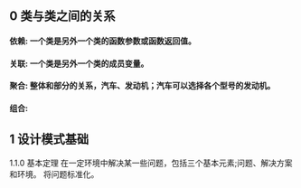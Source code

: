 ## 0 类与类之间的关系
#### 依赖: 一个类是另外一个类的函数参数或函数返回值。
#### 关联: 一个类是另外一个类的成员变量。
#### 聚合: 整体和部分的关系，汽车、发动机；汽车可以选择各个型号的发动机。
#### 组合: 


## 1 设计模式基础
  1.1.0 基本定理
     在一定环境中解决某一些问题，包括三个基本元素;问题、解决方案和环境。
     将问题标准化。


